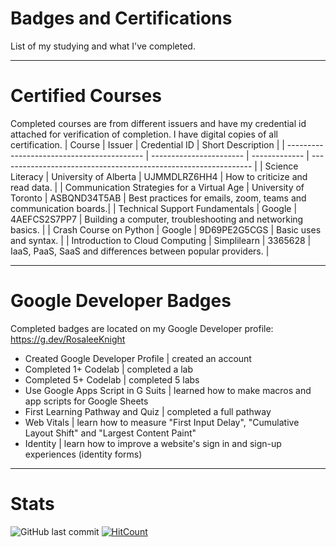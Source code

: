 # Badges and Certifications
List of my studying and what I've completed.

----
# Certified Courses
Completed courses are from different issuers and have my credential id attached for verification of completion. I have digital copies of all certification. 
| Course                                     | Issuer                  | Credential ID | Short Description                                               |
| ------------------------------------------ | ----------------------- | ------------- | --------------------------------------------------------------- |
| Science Literacy                           | University of Alberta   | UJMMDLRZ6HH4  | How to criticize and read data.                                 |
| Communication Strategies for a Virtual Age | University of Toronto   | ASBQND34T5AB  | Best practices for emails, zoom, teams and communication boards.|
| Technical Support Fundamentals             | Google                  | 4AEFCS2S7PP7  | Building a computer, troubleshooting and networking basics.     |
| Crash Course on Python                     | Google                  | 9D69PE2G5CGS  | Basic uses and syntax.                                          |
| Introduction to Cloud Computing            | Simplilearn             | 3365628       | IaaS, PaaS, SaaS and differences between popular providers.     |

----
# Google Developer Badges
Completed badges are located on my Google Developer profile: https://g.dev/RosaleeKnight
- Created Google Developer Profile | created an account
- Completed 1+ Codelab | completed a lab
- Completed 5+ Codelab | completed 5 labs
- Use Google Apps Script in G Suits | learned how to make macros and app scripts for Google Sheets
- First Learning Pathway and Quiz | completed a full pathway
- Web Vitals | learn how to measure "First Input Delay", "Cumulative Layout Shift" and "Largest Content Paint"
- Identity | learn how to improve a website's sign in and sign-up experiences (identity forms)

----
# Stats
![GitHub last commit](https://img.shields.io/github/last-commit/RosaleeKnight/badges-and-certifications)
[![HitCount](https://hits.dwyl.com/RosaleeKnight/badges-and-certifications.svg?style=flat)](http://hits.dwyl.com/RosaleeKnight/badges-and-certifications)
